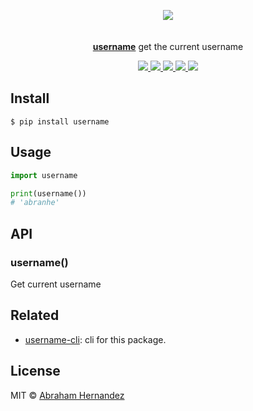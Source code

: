 <p align="center">
	<a href="https://pypi.org/project/username"><img src="https://cdn.abranhe.com/projects/username/logo.svg"></a>
	<br>
	<br>
	<br>
	<a href="https://pypi.org/project/username"><b>username</b></a> get the current username
</p>

<p align="center">
	<a href="https://github.com/abranhe/username/actions/workflows/test.yml">
		<img src="https://github.com/abranhe/username/actions/workflows/test.yml/badge.svg" />
	</a>
	<a href="https://travis-ci.org/abranhe/username">
		<img src="https://img.shields.io/travis/abranhe/username.svg?logo=travis" />
	</a>
	<a href="https://ci.appveyor.com/project/abranhe/username">
		<img src="https://ci.appveyor.com/api/projects/status/8bp4dpqr76nx2nxt?svg=true" />
	</a>
	<a href="https://pypi.org/project/username">
		<img src="https://img.shields.io/pypi/v/username">
	</a>
	<a href="https://github.com/abranhe/username/blob/master/license">
		<img src="https://img.shields.io/github/license/abranhe/username.svg" />
	</a>
</p>

## Install

```console
$ pip install username
```

## Usage

```python
import username

print(username())
# 'abranhe'
```

## API

### username()

Get current username

## Related

- [username-cli](https://github.com/abranhe/username-cli): cli for this package.

## License

MIT © [Abraham Hernandez](https://github.com/abranhe)
